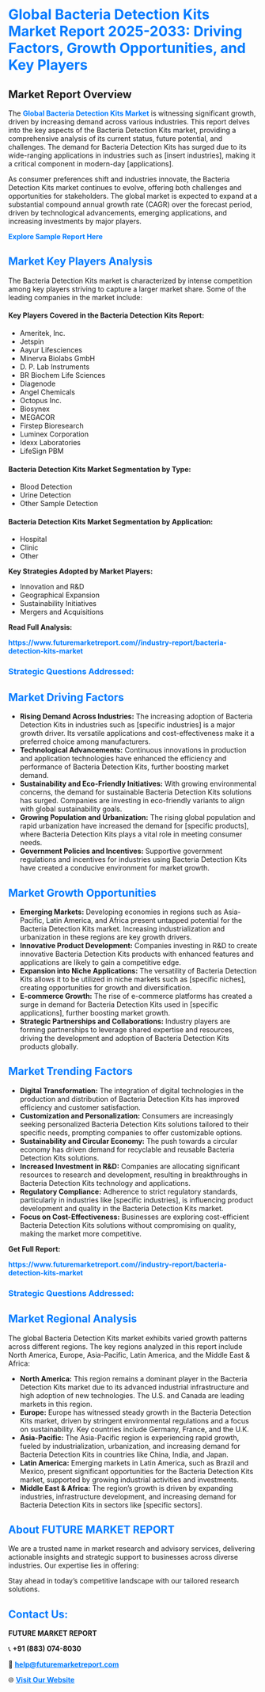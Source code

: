 <h1 style="color: #007BFF;">Global Bacteria Detection Kits Market Report 2025-2033: Driving Factors, Growth Opportunities, and Key Players</h1>

<section id="overview">
<h2>Market Report Overview</h2>
<p>The <a href="https://www.futuremarketreport.com//industry-report/bacteria-detection-kits-market" style="color: #007BFF; text-decoration: none;"><strong>Global Bacteria Detection Kits Market</strong></a> is witnessing significant growth, driven by increasing demand across various industries. This report delves into the key aspects of the Bacteria Detection Kits market, providing a comprehensive analysis of its current status, future potential, and challenges. The demand for Bacteria Detection Kits has surged due to its wide-ranging applications in industries such as [insert industries], making it a critical component in modern-day [applications].</p>
<p>As consumer preferences shift and industries innovate, the Bacteria Detection Kits market continues to evolve, offering both challenges and opportunities for stakeholders. The global market is expected to expand at a substantial compound annual growth rate (CAGR) over the forecast period, driven by technological advancements, emerging applications, and increasing investments by major players.</p>
</section>

<section id="overview">
<p><a href="https://www.futuremarketreport.com//request-sample/reportId=78618" style="color: #007BFF; text-decoration: none;"><strong>Explore Sample Report Here</strong></a></p>
</section>

<section id="key-players">
<h2 style="color: #007BFF;">Market Key Players Analysis</h2>
<p>The Bacteria Detection Kits market is characterized by intense competition among key players striving to capture a larger market share. Some of the leading companies in the market include:</p>
<h4>Key Players Covered in the Bacteria Detection Kits Report:</h4>
<ul><li>Ameritek, Inc.</li><li>Jetspin</li><li>Aayur Lifesciences</li><li>Minerva Biolabs GmbH</li><li>D. P. Lab Instruments</li><li>BR Biochem Life Sciences</li><li>Diagenode</li><li>Angel Chemicals</li><li>Octopus Inc.</li><li>Biosynex</li><li>MEGACOR</li><li>Firstep Bioresearch</li><li>Luminex Corporation</li><li>Idexx Laboratories</li><li>LifeSign PBM</li></ul>
<h4>Bacteria Detection Kits Market Segmentation by Type:</h4>
<ul><li>Blood Detection</li><li>Urine Detection</li><li>Other Sample Detection</li></ul>

<h4>Bacteria Detection Kits Market Segmentation by Application:</h4>
<ul><li>Hospital</li><li>Clinic</li><li>Other</li></ul>
<p><strong>Key Strategies Adopted by Market Players:</strong></p>
<ul>
<li>Innovation and R&D</li>
<li>Geographical Expansion</li>
<li>Sustainability Initiatives</li>
<li>Mergers and Acquisitions</li>
</ul>
</section>

<section>
<p><strong>Read Full Analysis: </strong></p><a href="https://www.futuremarketreport.com//industry-report/bacteria-detection-kits-market" style="color: #007BFF; text-decoration: none;"><strong>https://www.futuremarketreport.com//industry-report/bacteria-detection-kits-market</strong></a>
<h3 style="color: #007BFF;">Strategic Questions Addressed:</h3>
</section>

<section id="driving-factors">
<h2 style="color: #007BFF;">Market Driving Factors</h2>
<ul>
<li><strong>Rising Demand Across Industries:</strong> The increasing adoption of Bacteria Detection Kits in industries such as [specific industries] is a major growth driver. Its versatile applications and cost-effectiveness make it a preferred choice among manufacturers.</li>
<li><strong>Technological Advancements:</strong> Continuous innovations in production and application technologies have enhanced the efficiency and performance of Bacteria Detection Kits, further boosting market demand.</li>
<li><strong>Sustainability and Eco-Friendly Initiatives:</strong> With growing environmental concerns, the demand for sustainable Bacteria Detection Kits solutions has surged. Companies are investing in eco-friendly variants to align with global sustainability goals.</li>
<li><strong>Growing Population and Urbanization:</strong> The rising global population and rapid urbanization have increased the demand for [specific products], where Bacteria Detection Kits plays a vital role in meeting consumer needs.</li>
<li><strong>Government Policies and Incentives:</strong> Supportive government regulations and incentives for industries using Bacteria Detection Kits have created a conducive environment for market growth.</li>
</ul>
</section>

<section id="growth-opportunities">
<h2 style="color: #007BFF;">Market Growth Opportunities</h2>
<ul>
<li><strong>Emerging Markets:</strong> Developing economies in regions such as Asia-Pacific, Latin America, and Africa present untapped potential for the Bacteria Detection Kits market. Increasing industrialization and urbanization in these regions are key growth drivers.</li>
<li><strong>Innovative Product Development:</strong> Companies investing in R&D to create innovative Bacteria Detection Kits products with enhanced features and applications are likely to gain a competitive edge.</li>
<li><strong>Expansion into Niche Applications:</strong> The versatility of Bacteria Detection Kits allows it to be utilized in niche markets such as [specific niches], creating opportunities for growth and diversification.</li>
<li><strong>E-commerce Growth:</strong> The rise of e-commerce platforms has created a surge in demand for Bacteria Detection Kits used in [specific applications], further boosting market growth.</li>
<li><strong>Strategic Partnerships and Collaborations:</strong> Industry players are forming partnerships to leverage shared expertise and resources, driving the development and adoption of Bacteria Detection Kits products globally.</li>
</ul>
</section>

<section id="trending-factors">
<h2 style="color: #007BFF;">Market Trending Factors</h2>
<ul>
<li><strong>Digital Transformation:</strong> The integration of digital technologies in the production and distribution of Bacteria Detection Kits has improved efficiency and customer satisfaction.</li>
<li><strong>Customization and Personalization:</strong> Consumers are increasingly seeking personalized Bacteria Detection Kits solutions tailored to their specific needs, prompting companies to offer customizable options.</li>
<li><strong>Sustainability and Circular Economy:</strong> The push towards a circular economy has driven demand for recyclable and reusable Bacteria Detection Kits solutions.</li>
<li><strong>Increased Investment in R&D:</strong> Companies are allocating significant resources to research and development, resulting in breakthroughs in Bacteria Detection Kits technology and applications.</li>
<li><strong>Regulatory Compliance:</strong> Adherence to strict regulatory standards, particularly in industries like [specific industries], is influencing product development and quality in the Bacteria Detection Kits market.</li>
<li><strong>Focus on Cost-Effectiveness:</strong> Businesses are exploring cost-efficient Bacteria Detection Kits solutions without compromising on quality, making the market more competitive.</li>
</ul>
</section>

<section>
<p><strong>Get Full Report: </strong></p><a href="https://www.futuremarketreport.com//industry-report/bacteria-detection-kits-market" style="color: #007BFF; text-decoration: none;"><strong>https://www.futuremarketreport.com//industry-report/bacteria-detection-kits-market</strong></a>
<h3 style="color: #007BFF;">Strategic Questions Addressed:</h3>
</section>


<section id="regional-analysis">
<h2 style="color: #007BFF;">Market Regional Analysis</h2>
<p>The global Bacteria Detection Kits market exhibits varied growth patterns across different regions. The key regions analyzed in this report include North America, Europe, Asia-Pacific, Latin America, and the Middle East & Africa:</p>
<ul>
<li><strong>North America:</strong> This region remains a dominant player in the Bacteria Detection Kits market due to its advanced industrial infrastructure and high adoption of new technologies. The U.S. and Canada are leading markets in this region.</li>
<li><strong>Europe:</strong> Europe has witnessed steady growth in the Bacteria Detection Kits market, driven by stringent environmental regulations and a focus on sustainability. Key countries include Germany, France, and the U.K.</li>
<li><strong>Asia-Pacific:</strong> The Asia-Pacific region is experiencing rapid growth, fueled by industrialization, urbanization, and increasing demand for Bacteria Detection Kits in countries like China, India, and Japan.</li>
<li><strong>Latin America:</strong> Emerging markets in Latin America, such as Brazil and Mexico, present significant opportunities for the Bacteria Detection Kits market, supported by growing industrial activities and investments.</li>
<li><strong>Middle East & Africa:</strong> The region’s growth is driven by expanding industries, infrastructure development, and increasing demand for Bacteria Detection Kits in sectors like [specific sectors].</li>
</ul>
</section>

<footer>
<h2 style="color: #007BFF;">About FUTURE MARKET REPORT</h2>
<p>We are a trusted name in market research and advisory services, delivering actionable insights and strategic support to businesses across diverse industries. Our expertise lies in offering:</p>

<p>Stay ahead in today’s competitive landscape with our tailored research solutions.</p>

<h2 style="color: #007BFF;">Contact Us:</h2>
<p><strong>FUTURE MARKET REPORT</strong></p>
<p>📞 <strong>+91 (883) 074-8030</strong></p>
<p>📧 <strong><a href="mailto:help@futuremarketreport.com" style="color: #007BFF;">help@futuremarketreport.com</a></strong></p>
<p>🌐 <strong><a href="https://www.futuremarketreport.com/" style="color: #007BFF;">Visit Our Website</a></strong></p>
</footer>